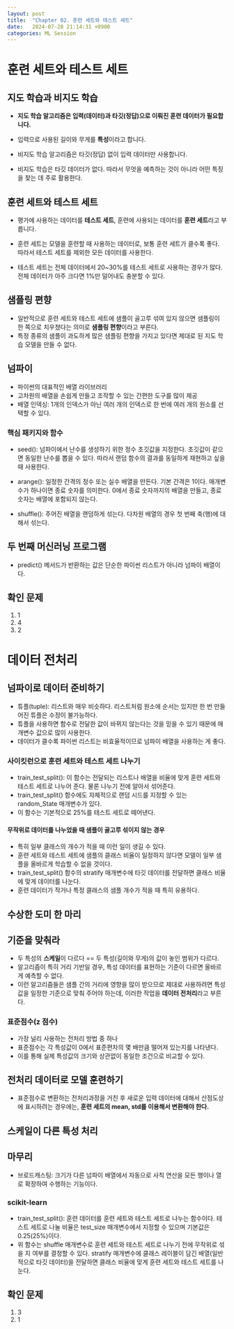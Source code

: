 ```yaml
---
layout: post
title:  "Chapter 02. 훈련 세트와 테스트 세트"
date:   2024-07-28 21:14:31 +0900
categories: ML Session
---
```


# 훈련 세트와 테스트 세트

## 지도 학습과 비지도 학습
* **지도 학습 알고리즘은 입력(데이터)과 타깃(정답)으로 이뤄진 훈련 데이터가 필요합니다.**
* 입력으로 사용된 길이와 무게를 **특성**이라고 합니다.
* 비지도 학습 알고리즘은 타깃(정답) 없이 입력 데이터만 사용합니다.

* 비지도 학습은 타깃 데이터가 없다. 따라서 무엇을 예측하는 것이 아니라 어떤 특징을 찾는 데 주로 활용한다.

## 훈련 세트와 테스트 세트
* 평가에 사용하는 데이터를 **테스트 세트**, 훈련에 사용되는 데이터를 **훈련 세트**라고 부릅니다.

* 훈련 세트는 모델을 훈련할 때 사용하는 데이터로, 보통 훈련 세트가 클수록 좋다. 따라서 테스트 세트를 제외한 모든 데이터를 사용한다.

* 테스트 세트는 전체 데이터에서 20~30%를 테스트 세트로 사용하는 경우가 많다. 전체 데이터가 아주 크다면 1%만 덜어내도 충분할 수 있다.

## 샘플링 편향
* 일반적으로 훈련 세트와 테스트 세트에 샘플이 골고루 섞여 있지 않으면 샘플링이 한 쪽으로 치우쳤다는 의미로 **샘플링 편향**이라고 부른다.
* 특정 종류의 샘플이 과도하게 많은 샘플링 편향을 가지고 있다면 제대로 된 지도 학습 모델을 만들 수 없다.

## 넘파이
* 파이썬의 대표적인 배열 라이브러리
* 고차원의 배열을 손쉽게 만들고 조작할 수 있는 간편한 도구를 많이 제공
* 배열 인덱싱: 1개의 인덱스가 아닌 여러 개의 인덱스로 한 번에 여러 개의 원소를 선택할 수 있다.

### 핵심 패키지와 함수
* seed(): 넘파이에서 난수를 생성하기 위한 정수 초깃값을 지정한다. 초깃값이 같으면 동일한 난수를 뽑을 수 있다. 따라서 랜덤 함수의 결과를 동일하게 재현하고 싶을 때 사용한다.

* arange(): 일정한 간격의 정수 또는 실수 배열을 만든다. 기본 간격은 1이다. 매개변수가 하나이면 종료 숫자를 의미한다. 0에서 종료 숫자까지의 배열을 만들고, 종료 숫자는 배열에 포함되지 않는다.

* shuffle(): 주어진 배열을 랜덤하게 섞는다. 다차원 배열의 경우 첫 번째 축(행)에 대해서 섞는다.

## 두 번째 머신러닝 프로그램
* predict() 메서드가 반환하는 값은 단순한 파이썬 리스트가 아니라 넘파이 배열이다.

## 확인 문제
1. 1
2. 4
3. 2

# 데이터 전처리

## 넘파이로 데이터 준비하기
* 튜플(tuple): 리스트와 매우 비슷하다. 리스트처럼 원소에 순서는 있지만 한 번 만들어진 튜플은 수정이 불가능하다.
* 튜플을 사용하면 함수로 전달한 값이 바뀌지 않는다는 것을 믿을 수 있기 때문에 매개변수 값으로 많이 사용한다.
* 데이터가 클수록 파이썬 리스트는 비효율적이므로 넘파이 배열을 사용하는 게 좋다.

### 사이킷런으로 훈련 세트와 테스트 세트 나누기
* train_test_split(): 이 함수는 전달되는 리스트나 배열을 비율에 맞게 훈련 세트와 테스트 세트로 나누어 준다. 물론 나누기 전에 알아서 섞어준다.
* train_test_split() 함수에도 자체적으로 랜덤 시드를 지정할 수 있는 random_State 매개변수가 있다.
* 이 함수는 기본적으로 25%를 테스트 세트로 떼어낸다.

#### 무작위로 데이터를 나누었을 때 샘플이 골고루 섞이지 않는 경우
* 특히 일부 클래스의 개수가 적을 때 이런 일이 생길 수 있다.
* 훈련 세트와 테스트 세트에 샘플의 클래스 비율이 일정하지 않다면 모델이 일부 샘플을 올바르게 학습할 수 없을 것이다.
* train_test_split() 함수의 stratify 매개변수에 타깃 데이터를 전달하면 클래스 비율에 맞게 데이터를 나눈다.
* 훈련 데이터가 작거나 특정 클래스의 샘플 개수가 적을 때 특히 유용하다.

## 수상한 도미 한 마리

## 기준을 맞춰라
* 두 특성의 **스케일**이 다르다 == 두 특성(길이와 무게)의 값이 놓인 범위가 다르다.
* 알고리즘이 특히 거리 기반일 경우, 특성 데이터를 표현하는 기준이 다르면 올바르게 예측할 수 없다.
* 이런 알고리즘들은 샘플 간의 거리에 영향을 많이 받으므로 제대로 사용하려면 특성값을 일정한 기준으로 맞춰 주어야 하는데, 이러한 작업을 **데이터 전처리**라고 부른다.

### 표준점수(z 점수)
* 가장 널리 사용하는 전처리 방법 중 하나
* 표준점수는 각 특성값이 0에서 표준편차의 몇 배만큼 떨어져 있는지를 나타낸다.
* 이를 통해 실제 특성값의 크기와 상관없이 동일한 조건으로 비교할 수 있다.

## 전처리 데이터로 모델 훈련하기
* 표준점수로 변환하는 전처리과정을 거친 후 새로운 입력 데이터에 대해서 산점도상에 표시하려는 경우에는, **훈련 세트의 mean, std를 이용해서 변환해야 한다.**

## 스케일이 다른 특성 처리

## 마무리
* 브로드캐스팅: 크기가 다른 넘파이 배열에서 자동으로 사칙 연산을 모든 행이나 열로 확장하여 수행하는 기능이다.

### scikit-learn
* train_test_split(): 훈련 데이터를 훈련 세트와 테스트 세트로 나누는 함수이다. 테스트 세트로 나눌 비율은 test_size 매개변수에서 지정할 수 있으며 기본값은 0.25(25%)이다.
* 위 함수는 shuffle 매개변수로 훈련 세트와 테스트 세트로 나누기 전에 무작위로 섞을 지 여부를 결정할 수 있다. stratify 매개변수에 클래스 레이블이 담긴 배열(일반적으로 타깃 데이터)을 전달하면 클래스 비율에 맞게 훈련 세트와 테스트 세트를 나눈다.

## 확인 문제
1. 3
2. 1